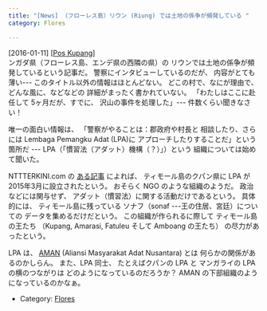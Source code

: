 ```yaml
---
title: "[News] （フローレス島）リウン (Riung) では土地の係争が頻発している "
category: Flores

---
```


[2016-01-11] [[Pos Kupang]](http://bit.ly/1mOMyir)  
ンガダ県（フローレス島、エンデ県の西隣の県）の
リウンでは土地の係争が頻発しているという記事だ。
警察にインタビューしているのだが、
内容がとても薄い---
このタイトル以外の情報はほとんどない。
どこの村で、なにが理由で、どんな風に、などなどの
詳細がまったく書かれていない。
「わたしはここに赴任して
5ヶ月だが、すでに、
沢山の事件を処理した」---
件数くらい聞きなさい！

 唯一の面白い情報は、
「警察がやることは：郡政府や村長と
相談したり、さらには Lembaga Pemangku Adat (LPA)に
アプローチしたりすることだ」という箇所だ ---
LPA（「慣習法（アダット）機構（？）」）という
組織については始めて聞いた。

<!--more-->

 NTTTERKINI.com の
[ある記事](http://www.nttterkini.com/kupang-bentuk-lembaga-pemangku-adat/) によれば、
ティモール島のクパン県に LPA が
2015年3月に設立されたという。
おそらく NGO のような組織のようだ。
政治などには関与せず、
アダット（慣習法）に関する活動だけであるという。
具体的には、
ティモール島に残っている
ソナフ（sonaf ---王の住居、宮廷）についての
データを集めるだけだという。
この組織が作られるに際して
ティモール島の王たち
（Kupang, Amarasi, Fatuleu そして Amboang の王たち）
の尽力があったという。

 LPA は、
[AMAN](http://www.aman.or.id)
(Aliansi Masyarakat Adat Nusantara) とは
何らかの関係があるのかしらん。
また、LPA 同士、
たとえばクパンの LPA と
マンガライの LPA の横のつながりは
どのようになっているのだろうか？
AMAN の下部組織のようになっているのかなぁ。

- Category: [Flores](https://merapano.github.io/categories.html#Flores)

